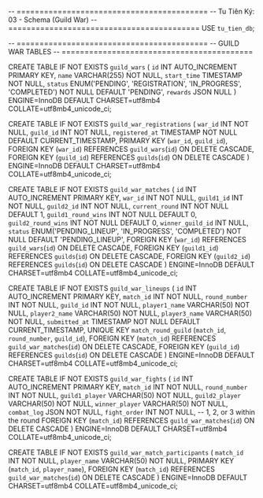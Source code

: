 -- ==========================================
-- Tu Tiên Ký: 03 - Schema (Guild War)
-- ==========================================
USE `tu_tien_db`;

-- ==========================================
-- GUILD WAR TABLES
-- ==========================================

CREATE TABLE IF NOT EXISTS `guild_wars` (
  `id` INT AUTO_INCREMENT PRIMARY KEY,
  `name` VARCHAR(255) NOT NULL,
  `start_time` TIMESTAMP NOT NULL,
  `status` ENUM('PENDING', 'REGISTRATION', 'IN_PROGRESS', 'COMPLETED') NOT NULL DEFAULT 'PENDING',
  `rewards` JSON NULL
) ENGINE=InnoDB DEFAULT CHARSET=utf8mb4 COLLATE=utf8mb4_unicode_ci;

CREATE TABLE IF NOT EXISTS `guild_war_registrations` (
  `war_id` INT NOT NULL,
  `guild_id` INT NOT NULL,
  `registered_at` TIMESTAMP NOT NULL DEFAULT CURRENT_TIMESTAMP,
  PRIMARY KEY (`war_id`, `guild_id`),
  FOREIGN KEY (`war_id`) REFERENCES `guild_wars`(`id`) ON DELETE CASCADE,
  FOREIGN KEY (`guild_id`) REFERENCES `guilds`(`id`) ON DELETE CASCADE
) ENGINE=InnoDB DEFAULT CHARSET=utf8mb4 COLLATE=utf8mb4_unicode_ci;

CREATE TABLE IF NOT EXISTS `guild_war_matches` (
  `id` INT AUTO_INCREMENT PRIMARY KEY,
  `war_id` INT NOT NULL,
  `guild1_id` INT NOT NULL,
  `guild2_id` INT NOT NULL,
  `current_round` INT NOT NULL DEFAULT 1,
  `guild1_round_wins` INT NOT NULL DEFAULT 0,
  `guild2_round_wins` INT NOT NULL DEFAULT 0,
  `winner_guild_id` INT NULL,
  `status` ENUM('PENDING_LINEUP', 'IN_PROGRESS', 'COMPLETED') NOT NULL DEFAULT 'PENDING_LINEUP',
  FOREIGN KEY (`war_id`) REFERENCES `guild_wars`(`id`) ON DELETE CASCADE,
  FOREIGN KEY (`guild1_id`) REFERENCES `guilds`(`id`) ON DELETE CASCADE,
  FOREIGN KEY (`guild2_id`) REFERENCES `guilds`(`id`) ON DELETE CASCADE
) ENGINE=InnoDB DEFAULT CHARSET=utf8mb4 COLLATE=utf8mb4_unicode_ci;

CREATE TABLE IF NOT EXISTS `guild_war_lineups` (
  `id` INT AUTO_INCREMENT PRIMARY KEY,
  `match_id` INT NOT NULL,
  `round_number` INT NOT NULL,
  `guild_id` INT NOT NULL,
  `player1_name` VARCHAR(50) NOT NULL,
  `player2_name` VARCHAR(50) NOT NULL,
  `player3_name` VARCHAR(50) NOT NULL,
  `submitted_at` TIMESTAMP NOT NULL DEFAULT CURRENT_TIMESTAMP,
  UNIQUE KEY `match_round_guild` (`match_id`, `round_number`, `guild_id`),
  FOREIGN KEY (`match_id`) REFERENCES `guild_war_matches`(`id`) ON DELETE CASCADE,
  FOREIGN KEY (`guild_id`) REFERENCES `guilds`(`id`) ON DELETE CASCADE
) ENGINE=InnoDB DEFAULT CHARSET=utf8mb4 COLLATE=utf8mb4_unicode_ci;

CREATE TABLE IF NOT EXISTS `guild_war_fights` (
  `id` INT AUTO_INCREMENT PRIMARY KEY,
  `match_id` INT NOT NULL,
  `round_number` INT NOT NULL,
  `guild1_player` VARCHAR(50) NOT NULL,
  `guild2_player` VARCHAR(50) NOT NULL,
  `winner_player` VARCHAR(50) NOT NULL,
  `combat_log` JSON NOT NULL,
  `fight_order` INT NOT NULL, -- 1, 2, or 3 within the round
  FOREIGN KEY (`match_id`) REFERENCES `guild_war_matches`(`id`) ON DELETE CASCADE
) ENGINE=InnoDB DEFAULT CHARSET=utf8mb4 COLLATE=utf8mb4_unicode_ci;

CREATE TABLE IF NOT EXISTS `guild_war_match_participants` (
  `match_id` INT NOT NULL,
  `player_name` VARCHAR(50) NOT NULL,
  PRIMARY KEY (`match_id`, `player_name`),
  FOREIGN KEY (`match_id`) REFERENCES `guild_war_matches`(`id`) ON DELETE CASCADE
) ENGINE=InnoDB DEFAULT CHARSET=utf8mb4 COLLATE=utf8mb4_unicode_ci;
